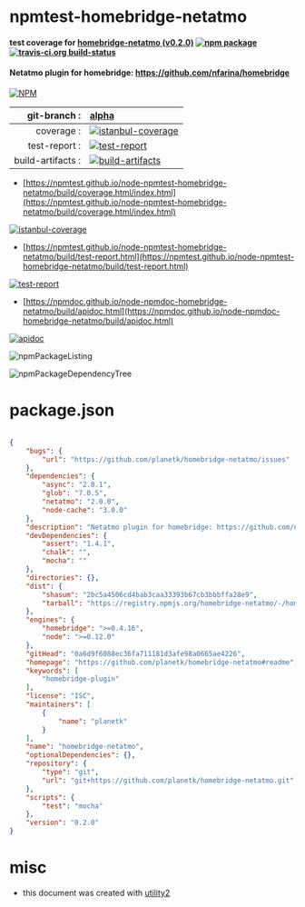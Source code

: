 # npmtest-homebridge-netatmo

#### test coverage for  [homebridge-netatmo (v0.2.0)](https://github.com/planetk/homebridge-netatmo#readme)  [![npm package](https://img.shields.io/npm/v/npmtest-homebridge-netatmo.svg?style=flat-square)](https://www.npmjs.org/package/npmtest-homebridge-netatmo) [![travis-ci.org build-status](https://api.travis-ci.org/npmtest/node-npmtest-homebridge-netatmo.svg)](https://travis-ci.org/npmtest/node-npmtest-homebridge-netatmo)

#### Netatmo plugin for homebridge: https://github.com/nfarina/homebridge

[![NPM](https://nodei.co/npm/homebridge-netatmo.png?downloads=true&downloadRank=true&stars=true)](https://www.npmjs.com/package/homebridge-netatmo)

| git-branch : | [alpha](https://github.com/npmtest/node-npmtest-homebridge-netatmo/tree/alpha)|
|--:|:--|
| coverage : | [![istanbul-coverage](https://npmtest.github.io/node-npmtest-homebridge-netatmo/build/coverage.badge.svg)](https://npmtest.github.io/node-npmtest-homebridge-netatmo/build/coverage.html/index.html)|
| test-report : | [![test-report](https://npmtest.github.io/node-npmtest-homebridge-netatmo/build/test-report.badge.svg)](https://npmtest.github.io/node-npmtest-homebridge-netatmo/build/test-report.html)|
| build-artifacts : | [![build-artifacts](https://npmtest.github.io/node-npmtest-homebridge-netatmo/glyphicons_144_folder_open.png)](https://github.com/npmtest/node-npmtest-homebridge-netatmo/tree/gh-pages/build)|

- [https://npmtest.github.io/node-npmtest-homebridge-netatmo/build/coverage.html/index.html](https://npmtest.github.io/node-npmtest-homebridge-netatmo/build/coverage.html/index.html)

[![istanbul-coverage](https://npmtest.github.io/node-npmtest-homebridge-netatmo/build/screenCapture.buildCi.browser.%252Ftmp%252Fbuild%252Fcoverage.lib.html.png)](https://npmtest.github.io/node-npmtest-homebridge-netatmo/build/coverage.html/index.html)

- [https://npmtest.github.io/node-npmtest-homebridge-netatmo/build/test-report.html](https://npmtest.github.io/node-npmtest-homebridge-netatmo/build/test-report.html)

[![test-report](https://npmtest.github.io/node-npmtest-homebridge-netatmo/build/screenCapture.buildCi.browser.%252Ftmp%252Fbuild%252Ftest-report.html.png)](https://npmtest.github.io/node-npmtest-homebridge-netatmo/build/test-report.html)

- [https://npmdoc.github.io/node-npmdoc-homebridge-netatmo/build/apidoc.html](https://npmdoc.github.io/node-npmdoc-homebridge-netatmo/build/apidoc.html)

[![apidoc](https://npmdoc.github.io/node-npmdoc-homebridge-netatmo/build/screenCapture.buildCi.browser.%252Ftmp%252Fbuild%252Fapidoc.html.png)](https://npmdoc.github.io/node-npmdoc-homebridge-netatmo/build/apidoc.html)

![npmPackageListing](https://npmtest.github.io/node-npmtest-homebridge-netatmo/build/screenCapture.npmPackageListing.svg)

![npmPackageDependencyTree](https://npmtest.github.io/node-npmtest-homebridge-netatmo/build/screenCapture.npmPackageDependencyTree.svg)



# package.json

```json

{
    "bugs": {
        "url": "https://github.com/planetk/homebridge-netatmo/issues"
    },
    "dependencies": {
        "async": "2.0.1",
        "glob": "7.0.5",
        "netatmo": "2.0.0",
        "node-cache": "3.0.0"
    },
    "description": "Netatmo plugin for homebridge: https://github.com/nfarina/homebridge",
    "devDependencies": {
        "assert": "1.4.1",
        "chalk": "",
        "mocha": ""
    },
    "directories": {},
    "dist": {
        "shasum": "2bc5a4506cd4bab3caa33393b67cb3bbbffa28e9",
        "tarball": "https://registry.npmjs.org/homebridge-netatmo/-/homebridge-netatmo-0.2.0.tgz"
    },
    "engines": {
        "homebridge": ">=0.4.16",
        "node": ">=0.12.0"
    },
    "gitHead": "0a6d9f6088ec36fa711181d3afe98a0665ae4226",
    "homepage": "https://github.com/planetk/homebridge-netatmo#readme",
    "keywords": [
        "homebridge-plugin"
    ],
    "license": "ISC",
    "maintainers": [
        {
            "name": "planetk"
        }
    ],
    "name": "homebridge-netatmo",
    "optionalDependencies": {},
    "repository": {
        "type": "git",
        "url": "git+https://github.com/planetk/homebridge-netatmo.git"
    },
    "scripts": {
        "test": "mocha"
    },
    "version": "0.2.0"
}
```



# misc
- this document was created with [utility2](https://github.com/kaizhu256/node-utility2)
